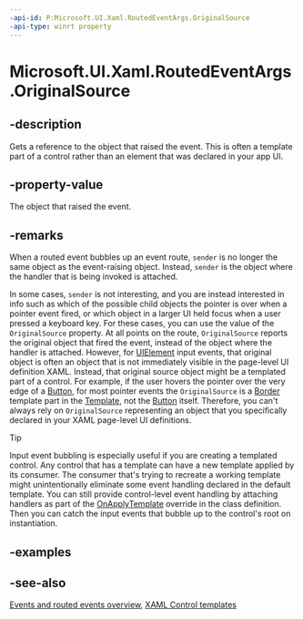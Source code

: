```yaml
---
-api-id: P:Microsoft.UI.Xaml.RoutedEventArgs.OriginalSource
-api-type: winrt property
---
```


<!-- Property syntax
public object OriginalSource { get; }
-->

# Microsoft.UI.Xaml.RoutedEventArgs.OriginalSource

## -description

Gets a reference to the object that raised the event. This is often a template part of a control rather than an element that was declared in your app UI.

## -property-value

The object that raised the event.

## -remarks

When a routed event bubbles up an event route, `sender` is no longer the same object as the event-raising object. Instead, `sender` is the object where the handler that is being invoked is attached.

In some cases, `sender` is not interesting, and you are instead interested in info such as which of the possible child objects the pointer is over when a pointer event fired, or which object in a larger UI held focus when a user pressed a keyboard key. For these cases, you can use the value of the `OriginalSource` property. At all points on the route, `OriginalSource` reports the original object that fired the event, instead of the object where the handler is attached. However, for [UIElement](uielement.md) input events, that original object is often an object that is not immediately visible in the page-level UI definition XAML. Instead, that original source object might be a templated part of a control. For example, if the user hovers the pointer over the very edge of a [Button](../microsoft.ui.xaml.controls/button.md), for most pointer events the `OriginalSource` is a [Border](../microsoft.ui.xaml.controls/border.md) template part in the [Template](../microsoft.ui.xaml.controls/control_template.md), not the [Button](../microsoft.ui.xaml.controls/button.md) itself. Therefore, you can't always rely on `OriginalSource` representing an object that you specifically declared in your XAML page-level UI definitions.

> [!TIP]
> Input event bubbling is especially useful if you are creating a templated control. Any control that has a template can have a new template applied by its consumer. The consumer that's trying to recreate a working template might unintentionally eliminate some event handling declared in the default template. You can still provide control-level event handling by attaching handlers as part of the [OnApplyTemplate](frameworkelement_onapplytemplate_1955470198.md) override in the class definition. Then you can catch the input events that bubble up to the control's root on instantiation.

## -examples

## -see-also

[Events and routed events overview](/windows/uwp/xaml-platform/events-and-routed-events-overview), [XAML Control templates](/windows/apps/design/style/xaml-control-templates)
